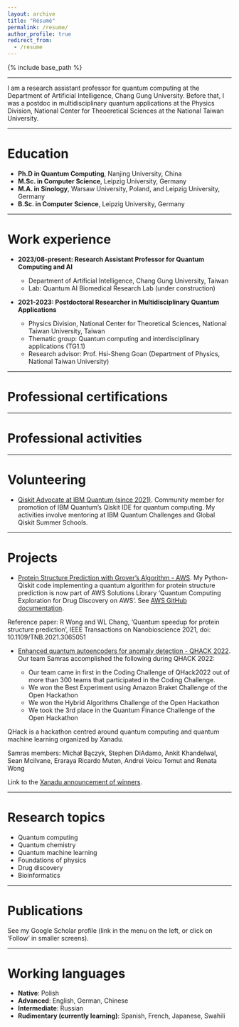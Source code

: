 ```yaml
---
layout: archive
title: "Résumé"
permalink: /resume/
author_profile: true
redirect_from:
  - /resume
---
```


{% include base_path %}

---

I am a research assistant professor for quantum computing at the Department of Artificial Intelligence, Chang Gung University. Before that, I was a postdoc in multidisciplinary quantum applications at the Physics Division, National Center for Theoeretical Sciences at the National Taiwan University.

---

# Education
* **Ph.D in Quantum Computing**, Nanjing University, China
* **M.Sc. in Computer Science**, Leipzig University, Germany
* **M.A. in Sinology**, Warsaw University, Poland, and Leipzig University, Germany
* **B.Sc. in Computer Science**, Leipzig University, Germany

---

# Work experience

* **2023/08-present: Research Assistant Professor for Quantum Computing and AI**
  * Department of Artificial Intelligence, Chang Gung University, Taiwan
  * Lab: Quantum AI Biomedical Research Lab (under construction)

* **2021-2023: Postdoctoral Researcher in Multidisciplinary Quantum Applications**
  * Physics Division, National Center for Theoretical Sciences, National Taiwan University, Taiwan
  * Thematic group: Quantum computing and interdisciplinary applications (TG1.1)
  * Research advisor: Prof. Hsi-Sheng Goan (Department of Physics, National Taiwan University)

---

# Professional certifications

<div data-iframe-width="150" data-iframe-height="270" data-share-badge-id="917c852c-a20d-466a-97e4-abb70351e260" data-share-badge-host="https://www.credly.com"></div><script type="text/javascript" async src="//cdn.credly.com/assets/utilities/embed.js"></script>

---

# Professional activities


--- 

# Volunteering

* [Qiskit Advocate at IBM Quantum (since 2021)](https://www.ibm.com/quantum/community#advocates). Community member for promotion of IBM Quantum’s Qiskit IDE for quantum computing. My activities involve mentoring at IBM Quantum Challenges and Global Qiskit Summer Schools.

---

# Projects

* [Protein Structure Prediction with Grover’s Algorithm - AWS](https://awslabs.github.io/quantum-computing-exploration-for-drug-discovery-on-aws/en/). My Python-Qiskit code implementing a quantum algorithm for protein structure prediction is now part of AWS Solutions Library ‘Quantum Computing Exploration for Drug Discovery on AWS’. See [AWS GitHub documentation](https://github.com/awslabs/quantum-computing-exploration-for-drug-discovery-on-aws).

Reference paper: R Wong and WL Chang, ‘Quantum speedup for protein structure prediction’, IEEE Transactions on Nanobioscience 2021, doi: 10.1109/TNB.2021.3065051

* [Enhanced quantum autoencoders for anomaly detection - QHACK 2022](https://github.com/VoicuTomut/Enhanced-Autoencoders-for-anomaly-detection). Our team Samras accomplished the following during QHACK 2022:

  * Our team came in first in the Coding Challenge of QHack2022 out of more than 300 teams that participated in the Coding Challenge.
  * We won the Best Experiment using Amazon Braket Challenge of the Open Hackathon
  * We won the Hybrid Algorithms Challenge of the Open Hackathon
  * We took the 3rd place in the Quantum Finance Challenge of the Open Hackathon

QHack is a hackathon centred around quantum computing and quantum machine learning organized by Xanadu.

Samras members: Michał Bączyk, Stephen DiAdamo, Ankit Khandelwal, Sean Mcilvane, Eraraya Ricardo Muten, Andrei Voicu Tomut and Renata Wong

Link to the [Xanadu announcement of winners](https://medium.com/xanaduai/qhack-2022-cb5ad92573e2).

---

# Research topics
* Quantum computing
* Quantum chemistry
* Quantum machine learning
* Foundations of physics
* Drug discovery
* Bioinformatics

---

# Publications

See my Google Scholar profile (link in the menu on the left, or click on ‘Follow’ in smaller screens).

---

# Working languages

* **Native**: Polish
* **Advanced**: English, German, Chinese
* **Intermediate**: Russian
* **Rudimentary (currently learning)**: Spanish, French, Japanese, Swahili
  

